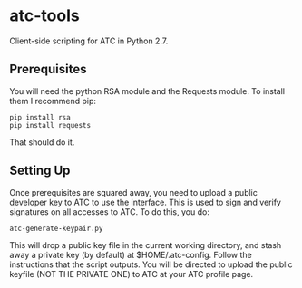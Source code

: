 atc-tools
=========

Client-side scripting for ATC in Python 2.7.

Prerequisites
-------------

You will need the python RSA module and the Requests module.  To install them I
recommend pip:

    pip install rsa
    pip install requests

That should do it.

Setting Up
----------

Once prerequisites are squared away, you need to upload a public developer key
to ATC to use the interface.  This is used to sign and verify signatures on all
accesses to ATC.  To do this, you do:

    atc-generate-keypair.py

This will drop a public key file in the current working directory, and stash
away a private key (by default) at $HOME/.atc-config.  Follow the instructions
that the script outputs.  You will be directed to upload the public keyfile 
(NOT THE PRIVATE ONE) to ATC at your ATC profile page.

